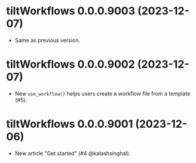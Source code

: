 <!-- NEWS.md is maintained by https://cynkra.github.io/fledge, do not edit -->

# tiltWorkflows 0.0.0.9003 (2023-12-07)

- Same as previous version.


# tiltWorkflows 0.0.0.9002 (2023-12-07)

* New `use_workflow()` helps users create a workflow file from a template (#5).

# tiltWorkflows 0.0.0.9001 (2023-12-06)

* New article "Get started" (#4 @kalashsinghal).
